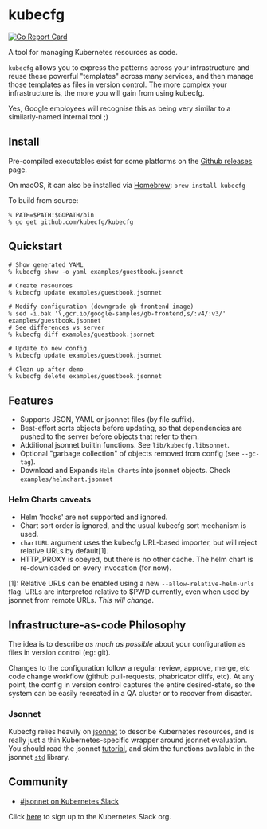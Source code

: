 # kubecfg

[![Go Report Card](https://goreportcard.com/badge/github.com/kubecfg/kubecfg)](https://goreportcard.com/report/github.com/kubecfg/kubecfg)

A tool for managing Kubernetes resources as code.

`kubecfg` allows you to express the patterns across your
infrastructure and reuse these powerful "templates" across many
services, and then manage those templates as files in version control.
The more complex your infrastructure is, the more you will gain from
using kubecfg.

Yes, Google employees will recognise this as being very similar to a
similarly-named internal tool ;)

## Install

Pre-compiled executables exist for some platforms on
the [Github releases](https://github.com/kubecfg/kubecfg/releases)
page.

On macOS, it can also be installed via [Homebrew](https://brew.sh/):
`brew install kubecfg`

To build from source:

```console
% PATH=$PATH:$GOPATH/bin
% go get github.com/kubecfg/kubecfg
```

## Quickstart

```console
# Show generated YAML
% kubecfg show -o yaml examples/guestbook.jsonnet

# Create resources
% kubecfg update examples/guestbook.jsonnet

# Modify configuration (downgrade gb-frontend image)
% sed -i.bak '\,gcr.io/google-samples/gb-frontend,s/:v4/:v3/' examples/guestbook.jsonnet
# See differences vs server
% kubecfg diff examples/guestbook.jsonnet

# Update to new config
% kubecfg update examples/guestbook.jsonnet

# Clean up after demo
% kubecfg delete examples/guestbook.jsonnet
```

## Features

- Supports JSON, YAML or jsonnet files (by file suffix).
- Best-effort sorts objects before updating, so that dependencies are
  pushed to the server before objects that refer to them.
- Additional jsonnet builtin functions. See `lib/kubecfg.libsonnet`.
- Optional "garbage collection" of objects removed from config (see
  `--gc-tag`).
- Download and Expands `Helm Charts` into jsonnet objects.  Check `examples/helmchart.jsonnet`

### Helm Charts caveats
- Helm 'hooks' are not supported and ignored.
- Chart sort order is ignored, and the usual kubecfg sort mechanism is
  used.
- `chartURL` argument uses the kubecfg URL-based importer, but
  will reject relative URLs by default[1].
- HTTP_PROXY is obeyed, but there is no other cache.  The helm chart
  is re-downloaded on every invocation (for now).

[1]: Relative URLs can be enabled using a new
`--allow-relative-helm-urls` flag.  URLs are interpreted relative to
$PWD currently, even when used by jsonnet from remote URLs.  _This will
change_.


## Infrastructure-as-code Philosophy

The idea is to describe *as much as possible* about your configuration
as files in version control (eg: git).

Changes to the configuration follow a regular review, approve, merge,
etc code change workflow (github pull-requests, phabricator diffs,
etc).  At any point, the config in version control captures the entire
desired-state, so the system can be easily recreated in a QA cluster
or to recover from disaster.

### Jsonnet

Kubecfg relies heavily on [jsonnet](http://jsonnet.org/) to describe
Kubernetes resources, and is really just a thin Kubernetes-specific
wrapper around jsonnet evaluation.  You should read the jsonnet
[tutorial](http://jsonnet.org/docs/tutorial.html), and skim the functions available in the jsonnet [`std`](http://jsonnet.org/docs/stdlib.html)
library.

## Community

- [#jsonnet on Kubernetes Slack](https://kubernetes.slack.com/messages/jsonnet)

Click [here](http://slack.k8s.io) to sign up to the Kubernetes Slack org.
